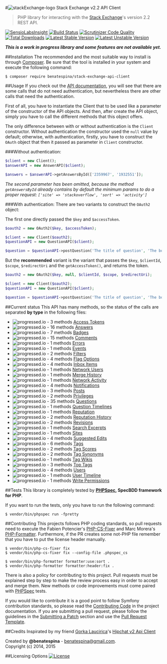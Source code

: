 #![stackExchange-logo](https://d13yacurqjgara.cloudfront.net/users/237691/avatars/mini/se-logo_256-circle.png?1393431053) Stack Exchange v2.2 API Client
> PHP library for interacting with the [Stack Exchange](http://stackexchange.com/)'s version 2.2 REST API.

[![SensioLabsInsight](https://insight.sensiolabs.com/projects/1ebace1c-be1b-4a53-bef8-78d910aa2200/mini.png)](https://insight.sensiolabs.com/projects/1ebace1c-be1b-4a53-bef8-78d910aa2200)
[![Build Status](https://travis-ci.org/benatespina/StackExchangeApiClient.svg)](https://travis-ci.org/benatespina/StackExchangeApiClient)
[![Scrutinizer Code Quality](https://scrutinizer-ci.com/g/benatespina/StackExchangeApiClient/badges/quality-score.png?b=master)](https://scrutinizer-ci.com/g/benatespina/StackExchangeApiClient/?branch=master)
[![Total Downloads](https://poser.pugx.org/benatespina/stack-exchange-api-client/downloads.svg)](https://packagist.org/packages/benatespina/stack-exchange-api-client)
[![Latest Stable Version](https://poser.pugx.org/benatespina/stack-exchange-api-client/v/stable.svg)](https://packagist.org/packages/benatespina/stack-exchange-api-client)
[![Latest Unstable Version](https://poser.pugx.org/benatespina/stack-exchange-api-client/v/unstable.svg)](https://packagist.org/packages/benatespina/stack-exchange-api-client)

***This is a work in progress library and some features are not available yet.***

##Installation
The recommended and the most suitable way to install is through [Composer](https://getcomposer.org/).
Be sure that the tool is installed in your system and execute the following command:
```shell
$ composer require benatespina/stack-exchange-api-client
```

##Usage
If you check out the [API documentation](http://api.stackexchange.com/docs), you will see that there are some calls that
do not need authentication, but nevertheless there are other calls that need the authentication.

First of all, you have to instantiate the Client that to be used like a parameter of  the constructor of the API objects.
And then, after create the API object, simply you have to call the different methods that this object offers.

The only difference between with or without authentication is the `Client` constructor. Without authentication the
constructor used the `null` value by default; otherwise, with authentication, firstly, you have to construct the `OAuth`
object that then it passed as parameter in `Client` constructor.

###Without authentication:
```php
$client = new Client();
$answerAPI = new AnswerAPI($client);

$answers = $answerAPI->getAnswersById(['2359967', '1932551']);
```

*The second parameter has been omitted, because the method `getAnswersById` already contains by default the minimum
params to do a proper request: `['site' => 'stackoverflow', 'sort' => 'activity']`*

###With authentication:
There are two variants to construct the `OAuth2` object:

The first one directly passed the `$key` and `$accessToken`.
```php
$oauth2 = new OAuth2($key, $accessToken);

$client = new Client($oauth2);
$questionAPI = new QuestionAPI($client);

$question = $questionAPI->postQuestion('The title of question', 'The body of the question', ['php', 'api']);
```

But the **recommended** variant is the variant that passes the `$key`, `$clientId`, `$scope`, `$redirectUri` and
the `getAccessToken()`, and returns the token.
```php
$oauth2 = new OAuth2($key, null, $clientId, $scope, $redirectUri);

$client = new Client($oauth2);
$questionAPI = new QuestionAPI($client);

$question = $questionAPI->postQuestion('The title of question', 'The body of the question', ['php', 'api']);
```

##Current status
This API has many methods, so the status of the calls are separated **by type** in the following files:

 - ![progressed.io - 3 methods](http://progressed.io/bar/100)&nbsp;[Access Tokens](https://github.com/benatespina/StackExchangeApiClient/blob/master/docs/access_tokens.md)
 - ![progressed.io - 16 methods](http://progressed.io/bar/31)&nbsp;[Answers](https://github.com/benatespina/StackExchangeApiClient/blob/master/docs/answers.md)
 - ![progressed.io - 7 methods](http://progressed.io/bar/100)&nbsp;[Badges](https://github.com/benatespina/StackExchangeApiClient/blob/master/docs/badges.md)
 - ![progressed.io - 15 methods](http://progressed.io/bar/100)&nbsp;[Comments](https://github.com/benatespina/StackExchangeApiClient/blob/master/docs/comments.md)
 - ![progressed.io - 1 methods](http://progressed.io/bar/100)&nbsp;[Errors](https://github.com/benatespina/StackExchangeApiClient/blob/master/docs/errors.md)
 - ![progressed.io - 1 methods](http://progressed.io/bar/0)&nbsp;[Events](https://github.com/benatespina/StackExchangeApiClient/blob/master/docs/events.md)
 - ![progressed.io - 2 methods](http://progressed.io/bar/100)&nbsp;[Filters](https://github.com/benatespina/StackExchangeApiClient/blob/master/docs/filters.md)
 - ![progressed.io - 4 methods](http://progressed.io/bar/0)&nbsp;[Flag Options](https://github.com/benatespina/StackExchangeApiClient/blob/master/docs/flag_options.md)
 - ![progressed.io - 4 methods](http://progressed.io/bar/0)&nbsp;[Inbox Items](https://github.com/benatespina/StackExchangeApiClient/blob/master/docs/inbox_items.md)
 - ![progressed.io - 1 methods](http://progressed.io/bar/0)&nbsp;[Network Users](https://github.com/benatespina/StackExchangeApiClient/blob/master/docs/network_users.md)
 - ![progressed.io - 1 methods](http://progressed.io/bar/0)&nbsp;[Merge History](https://github.com/benatespina/StackExchangeApiClient/blob/master/docs/merge_history.md)
 - ![progressed.io - 1 methods](http://progressed.io/bar/0)&nbsp;[Network Activity](https://github.com/benatespina/StackExchangeApiClient/blob/master/docs/network_activity.md)
 - ![progressed.io - 4 methods](http://progressed.io/bar/0)&nbsp;[Notifications](https://github.com/benatespina/StackExchangeApiClient/blob/master/docs/notifications.md)
 - ![progressed.io - 3 methods](http://progressed.io/bar/0)&nbsp;[Posts](https://github.com/benatespina/StackExchangeApiClient/blob/master/docs/posts.md)
 - ![progressed.io - 2 methods](http://progressed.io/bar/0)&nbsp;[Privileges](https://github.com/benatespina/StackExchangeApiClient/blob/master/docs/privileges.md)
 - ![progressed.io - 35 methods](http://progressed.io/bar/0)&nbsp;[Questions](https://github.com/benatespina/StackExchangeApiClient/blob/master/docs/questions.md)
 - ![progressed.io - 1 methods](http://progressed.io/bar/0)&nbsp;[Question Timelines](https://github.com/benatespina/StackExchangeApiClient/blob/master/docs/question_timelines.md)
 - ![progressed.io - 1 methods](http://progressed.io/bar/0)&nbsp;[Reputation](https://github.com/benatespina/StackExchangeApiClient/blob/master/docs/reputation.md)
 - ![progressed.io - 2 methods](http://progressed.io/bar/0)&nbsp;[Reputation History](https://github.com/benatespina/StackExchangeApiClient/blob/master/docs/reputation_history.md)
 - ![progressed.io - 2 methods](http://progressed.io/bar/0)&nbsp;[Revisions](https://github.com/benatespina/StackExchangeApiClient/blob/master/docs/revisions.md)
 - ![progressed.io - 1 methods](http://progressed.io/bar/0)&nbsp;[Search Excerpts](https://github.com/benatespina/StackExchangeApiClient/blob/master/docs/search_excerpts.md)
 - ![progressed.io - 1 methods](http://progressed.io/bar/0)&nbsp;[Sites](https://github.com/benatespina/StackExchangeApiClient/blob/master/docs/sites.md)
 - ![progressed.io - 4 methods](http://progressed.io/bar/0)&nbsp;[Suggested Edits](https://github.com/benatespina/StackExchangeApiClient/blob/master/docs/suggested_edits.md)
 - ![progressed.io - 6 methods](http://progressed.io/bar/0)&nbsp;[Tags](https://github.com/benatespina/StackExchangeApiClient/blob/master/docs/tags.md)
 - ![progressed.io - 2 methods](http://progressed.io/bar/0)&nbsp;[Tag Scores](https://github.com/benatespina/StackExchangeApiClient/blob/master/docs/tag_scores.md)
 - ![progressed.io - 2 methods](http://progressed.io/bar/0)&nbsp;[Tag Synonyms](https://github.com/benatespina/StackExchangeApiClient/blob/master/docs/tag_synonyms.md)
 - ![progressed.io - 1 methods](http://progressed.io/bar/0)&nbsp;[Tag Wikis](https://github.com/benatespina/StackExchangeApiClient/blob/master/docs/tag_wikis.md)
 - ![progressed.io - 3 methods](http://progressed.io/bar/0)&nbsp;[Top Tags](https://github.com/benatespina/StackExchangeApiClient/blob/master/docs/top_tags.md)
 - ![progressed.io - 4 methods](http://progressed.io/bar/0)&nbsp;[Users](https://github.com/benatespina/StackExchangeApiClient/blob/master/docs/users.md)
 - ![progressed.io - 1 methods](http://progressed.io/bar/0)&nbsp;[User Timeline](https://github.com/benatespina/StackExchangeApiClient/blob/master/docs/user_timeline.md)
 - ![progressed.io - 1 methods](http://progressed.io/bar/0)&nbsp;[Write Permissions](https://github.com/benatespina/StackExchangeApiClient/blob/master/docs/write_permissions.md)

##Tests
This library is completely tested by **[PHPSpec][1], SpecBDD framework for PHP**.

If you want to run the tests, only you have to run the following command:
```shell
$ vendor/bin/phpspec run -fpretty
```

##Contributing
This projects follows PHP coding standards, so pull requests need to execute the Fabien Potencier's [PHP-CS-Fixer][5]
and Marc Morera's [PHP-Formatter][6]. Furthermore, if the PR creates some not-PHP file remember that you have to put
the license header manually.
```
$ vendor/bin/php-cs-fixer fix
$ vendor/bin/php-cs-fixer fix --config-file .phpspec_cs

$ vendor/bin/php-formatter formatter:use:sort .
$ vendor/bin/php-formatter formatter:header:fix .
```

There is also a policy for contributing to this project. Pull requests must be explained step by step to make the
review process easy in order to accept and merge them. New methods or code improvements must come paired with
[PHPSpec][1] tests.

If you would like to contribute it is a good point to follow Symfony contribution standards, so please read the
[Contributing Code][2] in the project documentation. If you are submitting a pull request, please follow the guidelines
in the [Submitting a Patch][3] section and use the [Pull Request Template][4].

##Credits
Inspirated by my friend [Gorka Laucirica](http://gorkalaucirica.net)'s
[Hipchat v2 Api Client](https://github.com/gorkalaucirica/HipchatAPIv2Client)

Created by **@benatespina** - [benatespina@gmail.com](mailto:benatespina@gmail.com).<br>
Copyright (c) 2014, 2015

##Licensing Options
[![License](https://poser.pugx.org/benatespina/stack-exchange-api-client/license.svg)](https://github.com/benatespina/StackExchangeApiClient/blob/master/LICENSE)

[1]: http://www.phpspec.net/
[2]: http://symfony.com/doc/current/contributing/code/index.html
[3]: http://symfony.com/doc/current/contributing/code/patches.html#check-list
[4]: http://symfony.com/doc/current/contributing/code/patches.html#make-a-pull-request
[5]: http://cs.sensiolabs.org/
[6]: https://github.com/mmoreram/php-formatter
